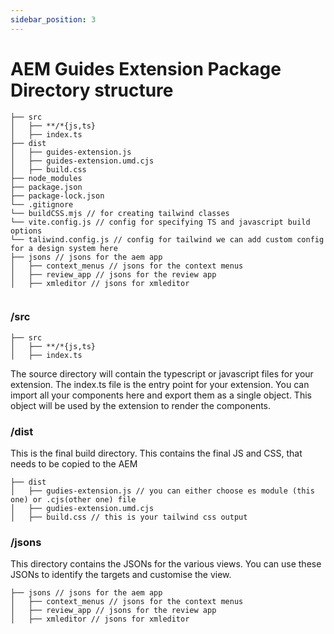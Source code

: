 ```yaml
---
sidebar_position: 3
---
```


# AEM Guides Extension Package Directory structure

```
├── src
│   ├── **/*{js,ts}
│   ├── index.ts
├── dist
│   ├── guides-extension.js
│   ├── guides-extension.umd.cjs
│   ├── build.css
├── node_modules
├── package.json
├── package-lock.json 
└── .gitignore
└── buildCSS.mjs // for creating tailwind classes
└── vite.config.js // config for specifying TS and javascript build options
└── taliwind.config.js // config for tailwind we can add custom config for a design system here
├── jsons // jsons for the aem app
│   ├── context_menus // jsons for the context menus
│   ├── review_app // jsons for the review app
│   ├── xmleditor // jsons for xmleditor


```

### /src
```
├── src
│   ├── **/*{js,ts}
│   ├── index.ts
```
The source directory will contain the typescript or javascript files for your extension. The index.ts file is the entry point for your extension. You can import all your components here and export them as a single object. This object will be used by the extension to render the components.

### /dist

This is the final build directory. This contains the final JS and CSS, that needs to be copied to the AEM

```
├── dist
│   ├── gudies-extension.js // you can either choose es module (this one) or .cjs(other one) file
│   ├── gudies-extension.umd.cjs
│   ├── build.css // this is your tailwind css output

```

### /jsons
This directory contains the JSONs for the various views. You can use these JSONs to identify the targets and customise the view.

```
├── jsons // jsons for the aem app
│   ├── context_menus // jsons for the context menus
│   ├── review_app // jsons for the review app
│   ├── xmleditor // jsons for xmleditor

```

